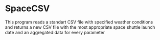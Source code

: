 # SpaceCSV
This program reads a standart CSV file with specified weather conditions and returns a new CSV file with the most appropriate space shuttle launch date and an aggregated data for every parameter
